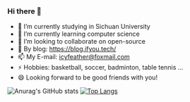 ### Hi there 👋

<!--
**IcyFeather233/IcyFeather233** is a ✨ _special_ ✨ repository because its `README.md` (this file) appears on your GitHub profile.

Here are some ideas to get you started:

- 🔭 I’m currently working on ...
- 🌱 I’m currently learning ...
- 👯 I’m looking to collaborate on ...
- 🤔 I’m looking for help with ...
- 💬 Ask me about ...
- 📫 How to reach me: ...
- 😄 Pronouns: ...
- ⚡ Fun fact: ...
-->

- 🔭 I’m currently studying in Sichuan University
- 🌱 I’m currently learning computer science
- 👯 I’m looking to collaborate on open-source
- 🤔 By blog: https://blog.ifyou.tech/
- 📫 My E-mail: icyfeather@foxmail.com
- ⚡ Hobbies: basketball, soccer, badminton, table tennis ...
- 😄 Looking forward to be good friends with you!

![Anurag's GitHub stats](https://github-readme-stats.vercel.app/api?username=IcyFeather233&show_icons=true)
[![Top Langs](https://github-readme-stats.vercel.app/api/top-langs/?username=IcyFeather233)](https://github.com/anuraghazra/github-readme-stats)
